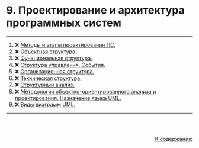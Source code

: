 #

<div id="readme-top">
  <h1> 9. Проектирование и архитектура программных систем </h1>
</div>

<hr/>
<ol>
  <li>❌ <a href="#1"> Методы и этапы проектирования ПС. </a></li>
  <li>❌ <a href="#2"> Объектная структура. </a></li>
  <li>❌ <a href="#3"> Функциональная структура. </a></li>
  <li>❌ <a href="#4"> Структура управления. События. </a></li>
  <li>❌ <a href="#5"> Организационная структура. </a></li>
  <li>❌ <a href="#6"> Техническая структура. </a></li>
  <li>❌ <a href="#7"> Структурный анализ. </a></li>
  <li>❌ <a href="#8"> Методология объектно-ориентированного анализа и проектирования. Назначение языка UML. </a></li>
  <li>❌ <a href="#9"> Виды диаграмм UML. </a></li>
</ol>
<hr/>
<br />

##

<p align="right"><a href="#readme-top">К содержанию</a></p>

